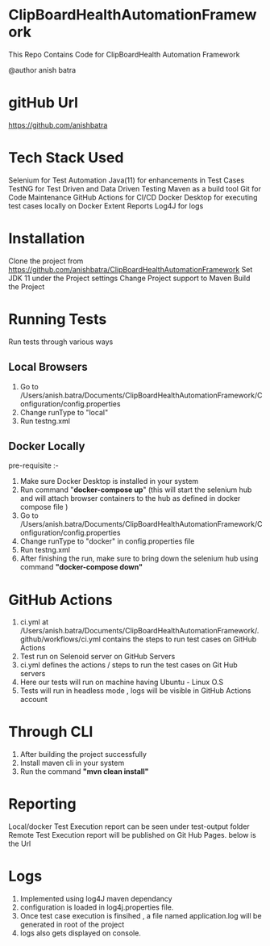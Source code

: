 # ClipBoardHealthAutomationFramework

This Repo Contains Code for ClipBoardHealth Automation Framework

@author
anish batra

# gitHub Url

https://github.com/anishbatra

# Tech Stack Used

Selenium for Test Automation
Java(11) for enhancements in Test Cases
TestNG for Test Driven and Data Driven Testing
Maven as a build tool
Git for Code Maintenance
GitHub Actions for CI/CD
Docker Desktop for executing test cases locally on Docker
Extent Reports
Log4J for logs

# Installation

Clone the project from https://github.com/anishbatra/ClipBoardHealthAutomationFramework
Set JDK 11 under the Project settings
Change Project support to Maven
Build the Project

# Running Tests

Run tests through various ways

## Local Browsers

1. Go to /Users/anish.batra/Documents/ClipBoardHealthAutomationFramework/Configuration/config.properties
2. Change runType to "local"
3. Run testng.xml

## Docker Locally

pre-requisite :-

1. Make sure Docker Desktop is installed in your system
2. Run command "**docker-compose up**" (this will start the selenium hub and will attach browser containers to the hub
   as defined in docker compose file )
3. Go to /Users/anish.batra/Documents/ClipBoardHealthAutomationFramework/Configuration/config.properties
4. Change runType to "docker" in config.properties file
5. Run testng.xml
6. After finishing the run, make sure to bring down the selenium hub using command **"docker-compose down"**

# GitHub Actions

1. ci.yml at /Users/anish.batra/Documents/ClipBoardHealthAutomationFramework/.github/workflows/ci.yml contains the steps
   to run test cases on GitHub Actions
2. Test run on Selenoid server on GitHub Servers
3. ci.yml defines the actions / steps to run the test cases on Git Hub servers
4. Here our tests will run on machine having Ubuntu - Linux O.S
5. Tests will run in headless mode , logs will be visible in GitHub Actions account

# Through CLI

1. After building the project successfully
2. Install maven cli in your system
3. Run the command  **"mvn clean install"**

# Reporting

Local/docker Test Execution report can be seen under test-output folder
Remote Test Execution report will be published on Git Hub Pages. below is the Url

# Logs

1. Implemented using log4J maven dependancy
2. configuration is loaded in log4j.properties file.
3. Once test case execution is finsihed , a file named application.log will be generated in root of the project
4. logs also gets displayed on console.
